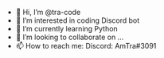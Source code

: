 - 👋 Hi, I’m @tra-code
- 👀 I’m interested in coding Discord bot
- 🌱 I’m currently learning Python
- 💞️ I’m looking to collaborate on ...
- 📫 How to reach me: Discord: AmTra#3091

<!---
tra-code/tra-code is a ✨ special ✨ repository because its `README.md` (this file) appears on your GitHub profile.
You can click the Preview link to take a look at your changes.
--->
